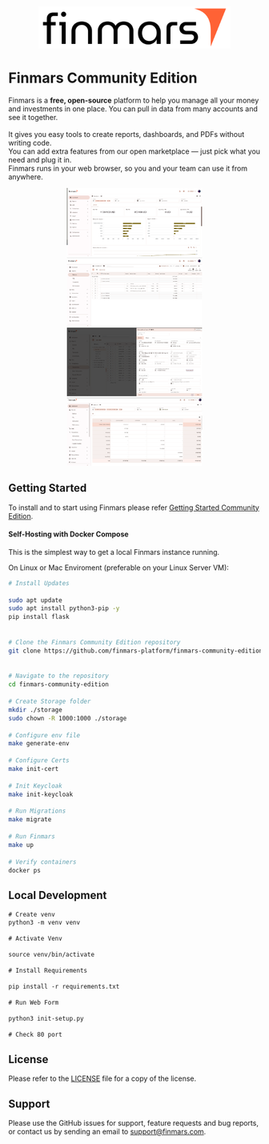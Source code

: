 <p align="center">
  <p align="center">
    <a href="https://finmars.io/?utm_source=github&utm_medium=logo" target="_blank">
      <img src="https://github.com/finmars-platform/finmars-core/blob/main/finmars-misc/logo_white_bg.png" alt="Finmars" height="84" />
    </a>
  </p>
</p>

# Finmars Community Edition

Finmars is a **free, open-source** platform to help you manage all your money and investments in one place.  You can pull in data from many accounts and see it together.  
\
It gives you easy tools to create reports, dashboards, and PDFs without writing code.  
You can add extra features from our open marketplace — just pick what you need and plug it in.  
Finmars runs in your web browser, so you and your team can use it from anywhere.

<p align="center">
  <img src="https://github.com/finmars-platform/finmars-core/blob/main/finmars-misc/dashboard.png" width="270" />
  <img src="https://github.com/finmars-platform/finmars-core/blob/main/finmars-misc/report.png" width="270" />
  <img src="https://github.com/finmars-platform/finmars-core/blob/main/finmars-misc/book.png" width="270" />
  <img src="https://github.com/finmars-platform/finmars-core/blob/main/finmars-misc/matrix.png" width="270" />
</p>

## Getting Started

To install and to start using Finmars please refer [Getting Started Community Edition](https://docs.finmars.com/shelves/community-edition).


#### Self-Hosting with Docker Compose
This is the simplest way to get a local Finmars instance running.

On Linux or Mac Enviroment (preferable on your Linux Server VM):
```bash
# Install Updates

sudo apt update
sudo apt install python3-pip -y
pip install flask


# Clone the Finmars Community Edition repository
git clone https://github.com/finmars-platform/finmars-community-edition.git


# Navigate to the repository
cd finmars-community-edition

# Create Storage folder
mkdir ./storage
sudo chown -R 1000:1000 ./storage

# Configure env file
make generate-env

# Configure Certs
make init-cert

# Init Keycloak
make init-keycloak

# Run Migrations
make migrate

# Run Finmars
make up

# Verify containers
docker ps

```

## Local Development

```aiignore
# Create venv
python3 -m venv venv

# Activate Venv

source venv/bin/activate

# Install Requirements

pip install -r requirements.txt    
 
# Run Web Form 

python3 init-setup.py

# Check 80 port
```


## License
Please refer to the [LICENSE](https://github.com/finmars-platform/finmars-core/blob/main/LICENSE.md) file for a copy of the license.


## Support
Please use the GitHub issues for support, feature requests and bug reports, or contact us by sending an email to support@finmars.com.


